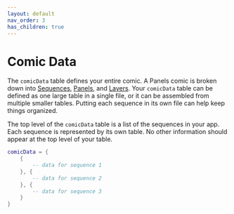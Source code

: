 ```yaml
---
layout: default
nav_order: 3
has_children: true
---
```


# Comic Data

The `comicData` table defines your entire comic. A Panels comic is broken down into [Sequences](sequences), [Panels](panels), and [Layers](layers). Your `comicData` table can be defined as one large table in a single file, or it can be assembled from multiple smaller tables. Putting each sequence in its own file can help keep things organized.

The top level of the `comicData` table is a list of the sequences in your app. Each sequence is represented by its own table.
No other information should appear at the top level of your table.

```lua
comicData = {
    {
        -- data for sequence 1
    }, {
        -- data for sequence 2
    }, {
        -- data for sequence 3
    }
}
```
